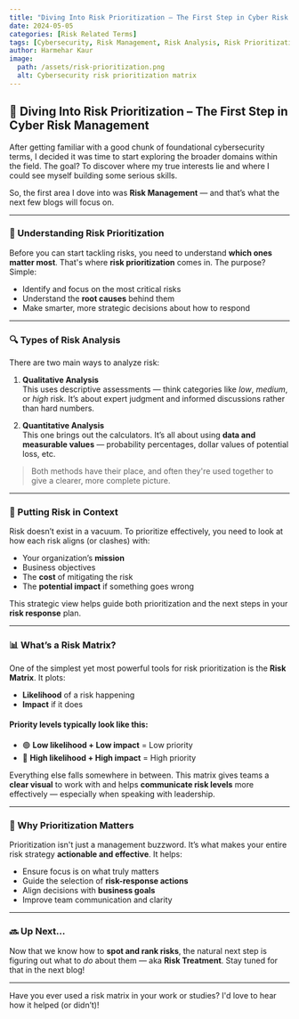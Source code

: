 ```yaml
---
title: "Diving Into Risk Prioritization – The First Step in Cyber Risk Management"
date: 2024-05-05
categories: [Risk Related Terms]
tags: [Cybersecurity, Risk Management, Risk Analysis, Risk Prioritization, Qualitative vs Quantitative, Risk Matrix]
author: Harmehar Kaur
image:
  path: /assets/risk-prioritization.png
  alt: Cybersecurity risk prioritization matrix
---
```


## 🚦 Diving Into Risk Prioritization – The First Step in Cyber Risk Management

After getting familiar with a good chunk of foundational cybersecurity terms, I decided it was time to start exploring the broader domains within the field. The goal? To discover where my true interests lie and where I could see myself building some serious skills. 

So, the first area I dove into was **Risk Management** — and that’s what the next few blogs will focus on.

---

### 🎯 Understanding Risk Prioritization

Before you can start tackling risks, you need to understand **which ones matter most**. That's where **risk prioritization** comes in. The purpose? Simple:

- Identify and focus on the most critical risks
- Understand the **root causes** behind them
- Make smarter, more strategic decisions about how to respond

---

### 🔍 Types of Risk Analysis

There are two main ways to analyze risk:

1. **Qualitative Analysis**  
   This uses descriptive assessments — think categories like *low*, *medium*, or *high* risk. It’s about expert judgment and informed discussions rather than hard numbers.

2. **Quantitative Analysis**  
   This one brings out the calculators. It’s all about using **data and measurable values** — probability percentages, dollar values of potential loss, etc.

> Both methods have their place, and often they're used together to give a clearer, more complete picture.

---

### 🧭 Putting Risk in Context

Risk doesn’t exist in a vacuum. To prioritize effectively, you need to look at how each risk aligns (or clashes) with:

- Your organization’s **mission**
- Business objectives
- The **cost** of mitigating the risk
- The **potential impact** if something goes wrong

This strategic view helps guide both prioritization and the next steps in your **risk response** plan.

---

### 📊 What’s a Risk Matrix?

One of the simplest yet most powerful tools for risk prioritization is the **Risk Matrix**. It plots:

- **Likelihood** of a risk happening
- **Impact** if it does

#### Priority levels typically look like this:

- 🟢 **Low likelihood + Low impact** = Low priority  
- 🔴 **High likelihood + High impact** = High priority

Everything else falls somewhere in between. This matrix gives teams a **clear visual** to work with and helps **communicate risk levels** more effectively — especially when speaking with leadership.

---

### 🧠 Why Prioritization Matters

Prioritization isn't just a management buzzword. It’s what makes your entire risk strategy **actionable and effective**. It helps:

- Ensure focus is on what truly matters
- Guide the selection of **risk-response actions**
- Align decisions with **business goals**
- Improve team communication and clarity

---

### 🔜 Up Next...

Now that we know how to **spot and rank risks**, the natural next step is figuring out what to *do* about them — aka **Risk Treatment**. Stay tuned for that in the next blog!

---

Have you ever used a risk matrix in your work or studies? I'd love to hear how it helped (or didn’t)! 
